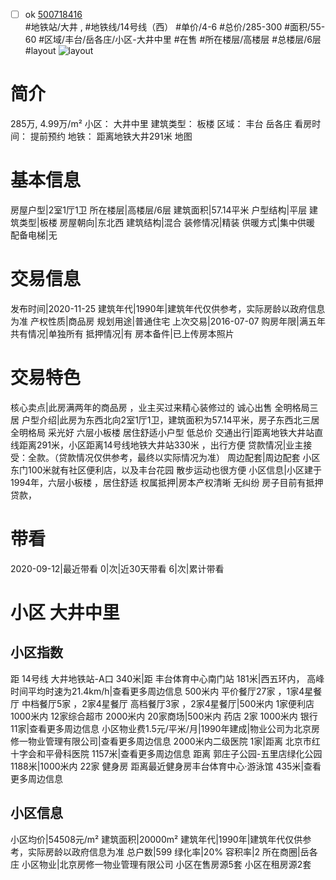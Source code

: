 - [ ] ok [500718416](https://bj.5i5j.com/ershoufang/500718416.html)  
 #地铁站/大井 ,  #地铁线/14号线（西）
#单价/4-6 #总价/285-300 #面积/55-60   #区域/丰台/岳各庄/小区-大井中里 #在售 #所在楼层/高楼层 #总楼层/6层 #layout 
![layout](http://image2.5i5j.com//group2/M00/F3/3A/CgqJNF7WP6iAfi27AANZrMymhQM766.jpg_P5.jpg) 
# 简介 
 285万,  4.99万/m² 
小区： 大井中里
建筑类型： 板楼
区域： 丰台 岳各庄
看房时间： 提前预约
地铁： 距离地铁大井291米 地图
# 基本信息 
 房屋户型|2室1厅1卫
所在楼层|高楼层/6层
建筑面积|57.14平米
户型结构|平层
建筑类型|板楼
房屋朝向|东北西
建筑结构|混合
装修情况|精装
供暖方式|集中供暖
配备电梯|无
# 交易信息 
 发布时间|2020-11-25
建筑年代|1990年|建筑年代仅供参考，实际房龄以政府信息为准
产权性质|商品房
规划用途|普通住宅
上次交易|2016-07-07
购房年限|满五年
共有情况|单独所有
抵押情况|有
房本备件|已上传房本照片
# 交易特色 
 核心卖点|此房满两年的商品房 ，业主买过来精心装修过的 诚心出售 全明格局三居
户型介绍|此房为东西北向2室1厅1卫，建筑面积为57.14平米，房子东西北三居全明格局 采光好 六层小板楼 居住舒适小户型 低总价
交通出行|距离地铁大井站直线距离291米，小区距离14号线地铁大井站330米 ，出行方便
贷款情况|业主接受：全款。（贷款情况仅供参考，最终以实际情况为准）
周边配套|周边配套 小区东门100米就有社区便利店，以及丰台花园 散步运动也很方便
小区信息|小区建于1994年，六层小板楼 ，居住舒适
权属抵押|房本产权清晰 无纠纷 房子目前有抵押贷款，
# 带看 
 2020-09-12|最近带看	 0|次|近30天带看	 6|次|累计带看
# 小区 大井中里
## 小区指数 
 距 14号线 大井地铁站-A口 340米|距 丰台体育中心南门站 181米|西五环内， 高峰时间平均时速为21.4km/h|查看更多周边信息
500米内 平价餐厅27家 ，1家4星餐厅
中档餐厅5家 ，2家4星餐厅
高档餐厅3家 ，2家4星餐厅|500米内 1家便利店
1000米内 12家综合超市
2000米内 20家商场|500米内 药店 2家
1000米内 银行 11家|查看更多周边信息
小区物业费1.5元/平米/月|1990年建成|物业公司为北京房修一物业管理有限公司|查看更多周边信息
2000米内二级医院 1家|距离 北京市红十字会和平骨科医院  1157米|查看更多周边信息
距离 郭庄子公园-五里店绿化公园 1188米|1000米内 22家 健身房
距离最近健身房丰台体育中心·游泳馆 435米|查看更多周边信息
## 小区信息 
 小区均价|54508元/m²
建筑面积|20000m²
建筑年代|1990年|建筑年代仅供参考，实际房龄以政府信息为准
总户数|599
绿化率|20%
容积率|2
所在商圈|岳各庄
小区物业|北京房修一物业管理有限公司
小区在售房源5套
小区在租房源2套
